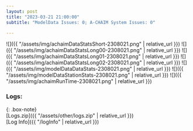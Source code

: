 ```yaml
---
layout: post
title: "2023-03-21 21:00:00"
subtitle: "ModelData Issues: 0; A-CHAIM System Issues: 0"

---
```


![]({{ "/assets/img/achaimDataStatsShort-2308021.png" | relative_url }})
![]({{ "/assets/img/achaimDataStatsLong00-2308021.png" | relative_url }})
![]({{ "/assets/img/achaimDataStatsLong01-2308021.png" | relative_url }})
![]({{ "/assets/img/achaimDataStatsLong02-2308021.png" | relative_url }})
![]({{ "/assets/img/modelDataDataStats-2308021.png" | relative_url }})
![]({{ "/assets/img/modelDataStationStats-2308021.png" | relative_url }})
![]({{ "/assets/img/achaimRunTime-2308021.png" | relative_url }})





### Logs:  
  
{: .box-note}  
[Logs.zip]({{ "/assets/other/logs.zip" | relative_url }})  
[Log Info]({{ "/logInfo" | relative_url }})  
